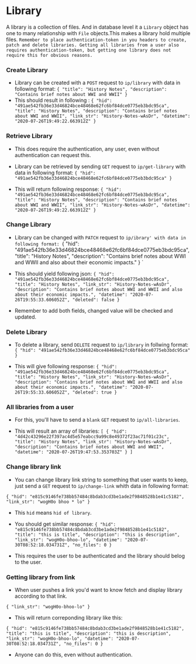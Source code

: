 # Library
 A library is a collection of files. And in database level it a `Library` object has one to many relationship with `File` objects.This makes a library hold multiple files. `Remember to place authentication-token in you headers to create, patch and delete libraries. Getting all libraries from a user also requires authentication-token, but getting one library does not require this for obvious reasons.`

### Create Library

*  Library can be created with a `POST` request to `ip/library` with data in following format:
`{
	"title": "History Notes",
	"description": "Contains brief notes about WWI and WWII"
}
`
*  This should result in following :
`{
  "hid": "491ae542fb36e33d46824bce48468e62fc6bf84dce0775eb3bdc95ca",
  "title": "History Notes",
  "description": "Contains brief notes about WWI and WWII",
  "link_str": "History-Notes-wAsDr",
  "datetime": "2020-07-26T19:49:22.663912Z"
}`

### Retrieve Library

*  This does require the authentication, any user, even without authentication can request this.

*  Library can be retrieved by sending `GET` request to `ip/get-library` with data in following format:
`{
	"hid": "491ae542fb36e33d46824bce48468e62fc6bf84dce0775eb3bdc95ca"
}`

*  This will return following response:
`{
  "hid": "491ae542fb36e33d46824bce48468e62fc6bf84dce0775eb3bdc95ca",
  "title": "History Notes",
  "description": "Contains brief notes about WWI and WWII",
  "link_str": "History-Notes-wAsDr",
  "datetime": "2020-07-26T19:49:22.663912Z"
}`

### Change Library 

*  Library can be changed with `PATCH` request to `ip/ibrary' with data in following format:
`{
    "hid": "491ae542fb36e33d46824bce48468e62fc6bf84dce0775eb3bdc95ca",    
	"title": "History Notes",
	"description": "Contains brief notes about WWI and WWII and also about their economic impacts."
}
`
*  This should yield following json:
`{
  "hid": "491ae542fb36e33d46824bce48468e62fc6bf84dce0775eb3bdc95ca",
  "title": "History Notes",
  "link_str": "History-Notes-wAsDr",
  "description": "Contains brief notes about WWI and WWII and also about their economic impacts.",
  "datetime": "2020-07-26T19:55:33.606052Z",
  "deleted": false
}`

*  Remember to add both fields, changed value will be checked and updated. 

### Delete Library

*  To delete a library, send `DELETE` request to `ip/library` in follwing format:
`{
	"hid": "491ae542fb36e33d46824bce48468e62fc6bf84dce0775eb3bdc95ca"
}`

*  This will give following response:
`{
  "hid": "491ae542fb36e33d46824bce48468e62fc6bf84dce0775eb3bdc95ca",
  "title": "History Notes",
  "link_str": "History-Notes-wAsDr",
  "description": "Contains brief notes about WWI and WWII and also about their economic impacts.",
  "datetime": "2020-07-26T19:55:33.606052Z",
  "deleted": true
}`

### All libraries from a user

*  For this, you'll have to send a `blank` `GET` request to `ip/all-libraries`.

*  This will result an array of libraries:
`[
  {
    "hid": "4d42c43296e22f397ac4d5e57eabcc9a99c8e49372f23ac71f01c23c",
    "title": "History Notes",
    "link_str": "History-Notes-wAsDr",
    "description": "Contains brief notes about WWI and WWII",
    "datetime": "2020-07-26T19:47:53.353703Z"
  }
]`

### Change library link

* You can change library link string to something that user wants to keep, just send a `GET` request to `ip/change-link` whith data in following format:

`{
  "hid": "e815c9146fe738bb57484c8bdab3cd3be1ade2f9848528b1e41c5182",
	"link_str": "wogH0o bhoo * lo"
}`

* This `hid` means `hid of library`.
* You should get similar response:
`{
  "hid": "e815c9146fe738bb57484c8bdab3cd3be1ade2f9848528b1e41c5182",
  "title": "this is title",
  "description": "this is description",
  "link_str": "wogH0o-bhoo-lo",
  "datetime": "2020-07-30T08:52:18.034731Z",
  "no_files": 0
}`

* This requires the user to be authenticated and the library should belog to the user.

### Getting library from link

* When user pushes a link you'd want to know fetch and display library according to that link.

`{
  "link_str": "wogH0o-bhoo-lo"
}`

* This will return correponding library like this:

`{
  "hid": "e815c9146fe738bb57484c8bdab3cd3be1ade2f9848528b1e41c5182",
  "title": "this is title",
  "description": "this is description",
  "link_str": "wogH0o-bhoo-lo",
  "datetime": "2020-07-30T08:52:18.034731Z",
  "no_files": 0
}`

* Anyone can do this, even without authentication.